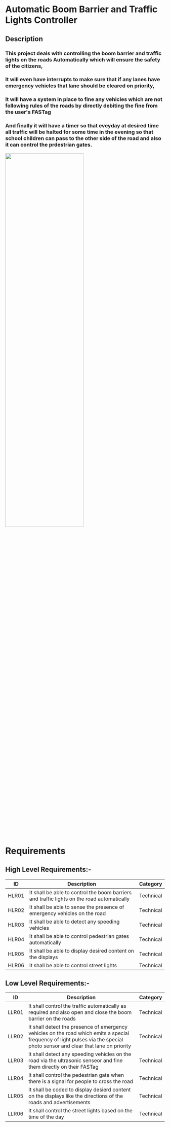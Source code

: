 # Automatic Boom Barrier and Traffic Lights Controller

## **Description** 

### **This project deals with controlling the boom barrier and traffic lights on the roads Automatically which will ensure the safety of the citizens,** 

### **It will even have interrupts to make sure that if any lanes have emergency vehicles that lane should be cleared on priority,**

### **It will have a system in place to fine any vehicles which are not following rules of the roads by directly debiting the fine from the user's FASTag**

### **And finally it will have a timer so that eveyday at desired time all traffic will be halted for some time in the evening so that school children can pass to the other side of the road and also it can control the prdestrian gates.**


<img src="https://user-images.githubusercontent.com/46928815/155202567-4026f11a-651a-4f5b-9f66-f75e07d79dd1.png" width=70% height=55% >

# Requirements

## High Level Requirements:-
| ID | Description | Category |
| ----- | ----- | ------- |
|HLR01|It shall be able to control the boom barriers and traffic lights on the road automatically |Technical|
|HLR02|It shall be able to sense the presence of emergency vehicles on the road|Technical|
|HLR03|It shall be able to detect any speeding vehicles|Technical|
|HLR04|It shall be able to control pedestrian gates automatically |Technical|
|HLR05|It shall be able to display desired content on the displays |Technical|
|HLR06|It shall be able to control street lights |Technical|

## Low Level Requirements:-
| ID | Description | Category |
| ----- | ----- | ------- |
|LLR01|It shall control the traffic automatically as required and also open and close the boom barrier on the roads |Technical|
|LLR02|It shall detect the presence of emergency vehicles on the road which emits a special frequency of light pulses via the special photo sensor and clear that lane on priority |Technical|
|LLR03|It shall detect any speeding vehicles on the road via the ultrasonic senseor and fine them directly on their FASTag|Technical|
|LLR04|It shall control the pedestrian gate when there is a signal for people to cross the road|Technical|
|LLR05|It shall be coded to display desierd content on the displays like the directions of the roads and advertisements|Technical|
|LLR06|It shall control the street lights based on the time of the day|Technical|


